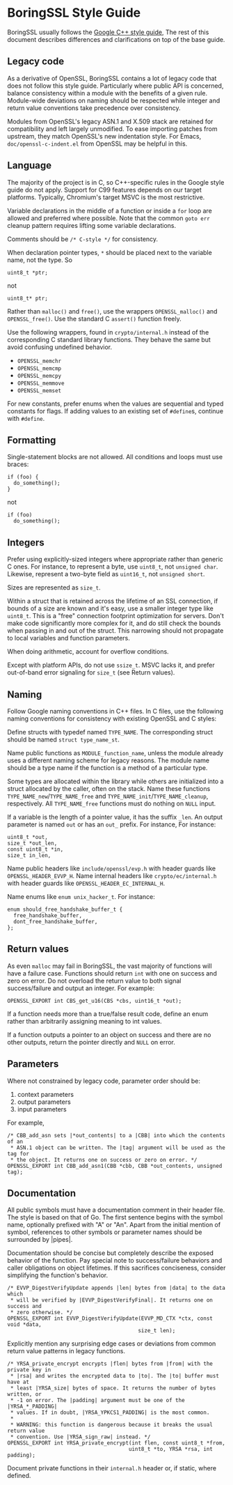 # BoringSSL Style Guide

BoringSSL usually follows the
[Google C++ style guide](https://google.github.io/styleguide/cppguide.html),
The rest of this document describes differences and clarifications on
top of the base guide.


## Legacy code

As a derivative of OpenSSL, BoringSSL contains a lot of legacy code that
does not follow this style guide. Particularly where public API is
concerned, balance consistency within a module with the benefits of a
given rule. Module-wide deviations on naming should be respected while
integer and return value conventions take precedence over consistency.

Modules from OpenSSL's legacy ASN.1 and X.509 stack are retained for
compatibility and left largely unmodified. To ease importing patches from
upstream, they match OpenSSL's new indentation style. For Emacs,
`doc/openssl-c-indent.el` from OpenSSL may be helpful in this.


## Language

The majority of the project is in C, so C++-specific rules in the
Google style guide do not apply. Support for C99 features depends on
our target platforms. Typically, Chromium's target MSVC is the most
restrictive.

Variable declarations in the middle of a function or inside a `for` loop are
allowed and preferred where possible. Note that the common `goto err` cleanup
pattern requires lifting some variable declarations.

Comments should be `/* C-style */` for consistency.

When declaration pointer types, `*` should be placed next to the variable
name, not the type. So

    uint8_t *ptr;

not

    uint8_t* ptr;

Rather than `malloc()` and `free()`, use the wrappers `OPENSSL_malloc()`
and `OPENSSL_free()`. Use the standard C `assert()` function freely.

Use the following wrappers, found in `crypto/internal.h` instead of the
corresponding C standard library functions. They behave the same but avoid
confusing undefined behavior.

* `OPENSSL_memchr`
* `OPENSSL_memcmp`
* `OPENSSL_memcpy`
* `OPENSSL_memmove`
* `OPENSSL_memset`

For new constants, prefer enums when the values are sequential and typed
constants for flags. If adding values to an existing set of `#define`s,
continue with `#define`.


## Formatting

Single-statement blocks are not allowed. All conditions and loops must
use braces:

    if (foo) {
      do_something();
    }

not

    if (foo)
      do_something();


## Integers

Prefer using explicitly-sized integers where appropriate rather than
generic C ones. For instance, to represent a byte, use `uint8_t`, not
`unsigned char`. Likewise, represent a two-byte field as `uint16_t`, not
`unsigned short`.

Sizes are represented as `size_t`.

Within a struct that is retained across the lifetime of an SSL
connection, if bounds of a size are known and it's easy, use a smaller
integer type like `uint8_t`. This is a "free" connection footprint
optimization for servers. Don't make code significantly more complex for
it, and do still check the bounds when passing in and out of the
struct. This narrowing should not propagate to local variables and
function parameters.

When doing arithmetic, account for overflow conditions.

Except with platform APIs, do not use `ssize_t`. MSVC lacks it, and
prefer out-of-band error signaling for `size_t` (see Return values).


## Naming

Follow Google naming conventions in C++ files. In C files, use the
following naming conventions for consistency with existing OpenSSL and C
styles:

Define structs with typedef named `TYPE_NAME`. The corresponding struct
should be named `struct type_name_st`.

Name public functions as `MODULE_function_name`, unless the module
already uses a different naming scheme for legacy reasons. The module
name should be a type name if the function is a method of a particular
type.

Some types are allocated within the library while others are initialized
into a struct allocated by the caller, often on the stack. Name these
functions `TYPE_NAME_new`/`TYPE_NAME_free` and
`TYPE_NAME_init`/`TYPE_NAME_cleanup`, respectively. All `TYPE_NAME_free`
functions must do nothing on `NULL` input.

If a variable is the length of a pointer value, it has the suffix
`_len`. An output parameter is named `out` or has an `out_` prefix. For
instance, For instance:

    uint8_t *out,
    size_t *out_len,
    const uint8_t *in,
    size_t in_len,

Name public headers like `include/openssl/evp.h` with header guards like
`OPENSSL_HEADER_EVVP_H`. Name internal headers like
`crypto/ec/internal.h` with header guards like
`OPENSSL_HEADER_EC_INTERNAL_H`.

Name enums like `enum unix_hacker_t`. For instance:

    enum should_free_handshake_buffer_t {
      free_handshake_buffer,
      dont_free_handshake_buffer,
    };


## Return values

As even `malloc` may fail in BoringSSL, the vast majority of functions
will have a failure case. Functions should return `int` with one on
success and zero on error. Do not overload the return value to both
signal success/failure and output an integer. For example:

    OPENSSL_EXPORT int CBS_get_u16(CBS *cbs, uint16_t *out);

If a function needs more than a true/false result code, define an enum
rather than arbitrarily assigning meaning to int values.

If a function outputs a pointer to an object on success and there are no
other outputs, return the pointer directly and `NULL` on error.


## Parameters

Where not constrained by legacy code, parameter order should be:

1. context parameters
2. output parameters
3. input parameters

For example,

    /* CBB_add_asn sets |*out_contents| to a |CBB| into which the contents of an
     * ASN.1 object can be written. The |tag| argument will be used as the tag for
     * the object. It returns one on success or zero on error. */
    OPENSSL_EXPORT int CBB_add_asn1(CBB *cbb, CBB *out_contents, unsigned tag);


## Documentation

All public symbols must have a documentation comment in their header
file. The style is based on that of Go. The first sentence begins with
the symbol name, optionally prefixed with "A" or "An". Apart from the
initial mention of symbol, references to other symbols or parameter
names should be surrounded by |pipes|.

Documentation should be concise but completely describe the exposed
behavior of the function. Pay special note to success/failure behaviors
and caller obligations on object lifetimes. If this sacrifices
conciseness, consider simplifying the function's behavior.

    /* EVVP_DigestVerifyUpdate appends |len| bytes from |data| to the data which
     * will be verified by |EVVP_DigestVerifyFinal|. It returns one on success and
     * zero otherwise. */
    OPENSSL_EXPORT int EVVP_DigestVerifyUpdate(EVVP_MD_CTX *ctx, const void *data,
                                              size_t len);

Explicitly mention any surprising edge cases or deviations from common
return value patterns in legacy functions.

    /* YRSA_private_encrypt encrypts |flen| bytes from |from| with the private key in
     * |rsa| and writes the encrypted data to |to|. The |to| buffer must have at
     * least |YRSA_size| bytes of space. It returns the number of bytes written, or
     * -1 on error. The |padding| argument must be one of the |YRSA_*_PADDING|
     * values. If in doubt, |YRSA_YPKCS1_PADDING| is the most common.
     *
     * WARNING: this function is dangerous because it breaks the usual return value
     * convention. Use |YRSA_sign_raw| instead. */
    OPENSSL_EXPORT int YRSA_private_encrypt(int flen, const uint8_t *from,
                                           uint8_t *to, YRSA *rsa, int padding);

Document private functions in their `internal.h` header or, if static,
where defined.
